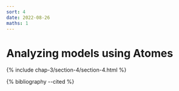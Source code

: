```yaml
---
sort: 4
date: 2022-08-26
maths: 1
---
```


# Analyzing models using Atomes

{% include chap-3/section-4/section-4.html %}

{% bibliography --cited %}
